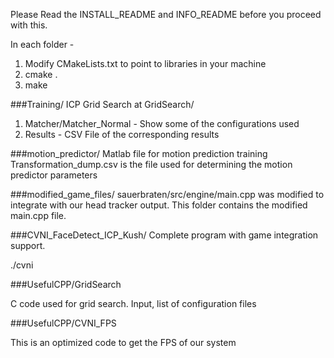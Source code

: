 Please Read the INSTALL_README and INFO_README before you proceed with this.

In each folder - 

1. Modify CMakeLists.txt to point to libraries in your machine
2. cmake .
3. make

###Training/
ICP Grid Search at GridSearch/

1. Matcher/Matcher_Normal - Show some of the configurations used
2. Results - CSV File of the corresponding results

###motion_predictor/
Matlab file for motion prediction training
Transformation_dump.csv is the file used for determining the motion predictor parameters

###modified_game_files/
sauerbraten/src/engine/main.cpp was modified to integrate with our head tracker output. This folder contains the modified main.cpp file.

###CVNI_FaceDetect_ICP_Kush/
Complete program with game integration support.

./cvni

###UsefulCPP/GridSearch

C code used for grid search. Input, list of configuration files

###UsefulCPP/CVNI_FPS

This is an optimized code to get the FPS of our system


